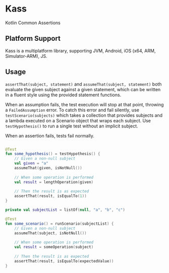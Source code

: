 # Kass
Kotlin Common Assertions

## Platform Support
Kass is a multiplatform library, supporting JVM, Android, iOS (x64, ARM, Simulator-ARM), JS.

## Usage
`assertThat(subject, statement)` and `assumeThat(subject, statement)` both evaluate the given subject against a given statement, which can be written in a fluent style using the provided statement functions.

When an assumption fails, the test execution will stop at that point, throwing a `FailedAssumption` error.
To catch this error and fail silently, use `testScenario(subjects)` which takes a collection that 
provides subjects and a lambda executed on a Scenario object that wraps each subject.
Use `testHypothesis()` to run a single test without an implicit subject.

When an assertion fails, tests fail normally.


```kotlin

@Test
fun some_hypothesis() = testHypothesis() {
    // Given a non-null subject
    val given = "a"
    assumeThat(given, isNotNull())
    
    // When some operation is performed
    val result = lengthOperation(given)
    
    // Then the result is as expected
    assertThat(result, isEqualTo(1))
}

private val subjectList = listOf(null, "a", "b", "c")

@Test
fun some_scenario() = runScenario(subjectList) {
    // Given a non-null subject
    assumeThat(subject, isNotNull())
    
    // When some operation is performed
    val result = someOperation(subject)
    
    // Then the result is as expected
    assertThat(result, isEqualTo(expectedValue))
}

```

